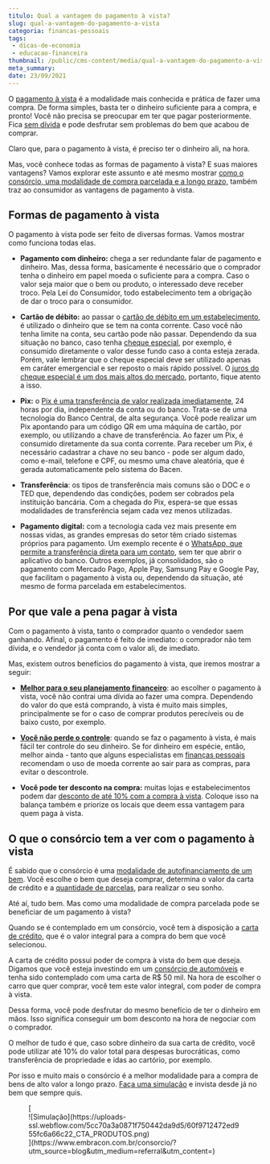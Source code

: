 ```yaml
---
titulo: Qual a vantagem do pagamento à vista?
slug: qual-a-vantagem-do-pagamento-a-vista
categoria: financas-pessoais
tags:
 - dicas-de-economia
 - educacao-financeira
thumbnail: /public/cms-content/media/qual-a-vantagem-do-pagamento-a-vista.jpg
meta_summary: 
date: 23/09/2021
---
```

O [pagamento à vista](https://www.embracon.com.br/blog/pagar-a-vista-ou-parcelado-o-que-e-melhor) é a modalidade mais conhecida e prática de fazer uma compra. De forma simples, basta ter o dinheiro suficiente para a compra, e pronto! Você não precisa se preocupar em ter que pagar posteriormente. Fica [sem dívida](https://www.embracon.com.br/blog/divida-de-cartao-de-credito-como-sair-dela-e-nao-entrar-mais) e pode desfrutar sem problemas do bem que acabou de comprar.

Claro que, para o pagamento à vista, é preciso ter o dinheiro ali, na hora.

Mas, você conhece todas as formas de pagamento à vista? E suas maiores vantagens? Vamos explorar este assunto e até mesmo mostrar [como o consórcio, uma modalidade de compra parcelada e a longo prazo,](https://www.embracon.com.br/blog/confira-10-vantagens-indiscutiveis-do-consorcio) também traz ao consumidor as vantagens de pagamento à vista.

Formas de pagamento à vista 
----------------------------

O pagamento à vista pode ser feito de diversas formas. Vamos mostrar como funciona todas elas.

- **Pagamento com dinheiro:** chega a ser redundante falar de pagamento e dinheiro. Mas, dessa forma, basicamente é necessário que o comprador tenha o dinheiro em papel moeda o suficiente para a compra. Caso o valor seja maior que o bem ou produto, o interessado deve receber troco. Pela Lei do Consumidor, todo estabelecimento tem a obrigação de dar o troco para o consumidor.

- **Cartão de débito:** ao passar o [cartão de débito em um estabelecimento](https://www.embracon.com.br/blog/saiba-quais-sao-os-pontos-positivos-e-negativos-de-pagar-a-vista-e-parcelado), é utilizado o dinheiro que se tem na conta corrente. Caso você não tenha limite na conta, seu cartão pode não passar. Dependendo da sua situação no banco, caso tenha [cheque especial](https://www.embracon.com.br/blog/como-o-cheque-especial-afeta-a-sua-vida), por exemplo, é consumido diretamente o valor desse fundo caso a conta esteja zerada. Porém, vale lembrar que o cheque especial deve ser utilizado apenas em caráter emergencial e ser reposto o mais rápido possível. O [juros do cheque especial é um dos mais altos do mercado](https://www.embracon.com.br/blog/como-os-juros-afetam-a-sua-vida), portanto, fique atento a isso.
- **Pix:** o [Pix é uma transferência de valor realizada imediatamente](https://www.embracon.com.br/blog/o-que-e-pix-e-como-ele-funciona), 24 horas por dia, independente da conta ou do banco. Trata-se de uma tecnologia do Banco Central, de alta segurança. Você pode realizar um Pix apontando para um código QR em uma máquina de cartão, por exemplo, ou utilizando a chave de transferência. Ao fazer um Pix, é consumido diretamente da sua conta corrente. Para receber um Pix, é necessário cadastrar a chave no seu banco - pode ser algum dado, como e-mail, telefone e CPF, ou mesmo uma chave aleatória, que é gerada automaticamente pelo sistema do Bacen.
- **Transferência**: os tipos de transferência mais comuns são o DOC e o TED que, dependendo das condições, podem ser cobrados pela instituição bancária. Com a chegada do Pix, espera-se que essas modalidades de transferência sejam cada vez menos utilizadas.
- **Pagamento digital:** com a tecnologia cada vez mais presente em nossas vidas, as grandes empresas do setor têm criado sistemas próprios para pagamento. Um exemplo recente é o [WhatsApp, que permite a transferência direta para um contato](https://www.whatsapp.com/payments/br), sem ter que abrir o aplicativo do banco. Outros exemplos, já consolidados, são o pagamento com Mercado Pago, Apple Pay, Samsung Pay e Google Pay, que facilitam o pagamento à vista ou, dependendo da situação, até mesmo de forma parcelada em estabelecimentos.

Por que vale a pena pagar à vista 
----------------------------------

Com o pagamento à vista, tanto o comprador quanto o vendedor saem ganhando. Afinal, o pagamento é feito de imediato: o comprador não tem dívida, e o vendedor já conta com o valor ali, de imediato.

Mas, existem outros benefícios do pagamento à vista, que iremos mostrar a seguir:

- [**Melhor para o seu planejamento financeiro**](https://www.embracon.com.br/blog/planejamento-financeiro-um-guia-para-as-financas-nao-sairem-de-controle): ao escolher o pagamento à vista, você não contrai uma dívida ao fazer uma compra. Dependendo do valor do que está comprando, à vista é muito mais simples, principalmente se for o caso de comprar produtos perecíveis ou de baixo custo, por exemplo.

- [**Você não perde o controle**](https://www.embracon.com.br/blog/7-dicas-para-comecar-a-sua-organizacao-financeira): quando se faz o pagamento à vista, é mais fácil ter controle do seu dinheiro. Se for dinheiro em espécie, então, melhor ainda - tanto que alguns especialistas em [finanças pessoais](https://www.embracon.com.br/category/financas-pessoais) recomendam o uso de moeda corrente ao sair para as compras, para evitar o descontrole.
- **Você pode ter desconto na compra:** muitas lojas e estabelecimentos podem dar [desconto de até 10% com a compra à vista](https://www.embracon.com.br/blog/4-dicas-para-conseguir-uma-boa-negociacao-na-hora-de-adquirir-o-seu-bem). Coloque isso na balança também e priorize os locais que deem essa vantagem para quem paga à vista.

O que o consórcio tem a ver com o pagamento à vista 
----------------------------------------------------

É sabido que o consórcio é uma [modalidade de autofinanciamento de um bem](https://www.embracon.com.br/blog/autofinanciamento-o-que-e-e-como-um-consorcio-pode-ajuda-lo). Você escolhe o bem que deseja comprar, determina o valor da carta de crédito e a [quantidade de parcelas](https://www.embracon.com.br/blog/11-coisas-que-voce-precisa-saber-sobre-a-parcela-do-consorcio), para realizar o seu sonho.

Até aí, tudo bem. Mas como uma modalidade de compra parcelada pode se beneficiar de um pagamento à vista?

Quando se é contemplado em um consórcio, você tem à disposição a [carta de crédito](https://www.embracon.com.br/blog/tudo-o-que-voce-precisa-saber-sobre-a-carta-de-credito-de-consorcios), que é o valor integral para a compra do bem que você selecionou.

A carta de crédito possui poder de compra à vista do bem que deseja. Digamos que você esteja investindo em um [consórcio de automóveis](https://www.embracon.com.br/blog/duvidas-frequentes-consorcio-de-carro) e tenha sido contemplado com uma carta de R$ 50 mil. Na hora de escolher o carro que quer comprar, você tem este valor integral, com poder de compra à vista.

Dessa forma, você pode desfrutar do mesmo benefício de ter o dinheiro em mãos. Isso significa conseguir um bom desconto na hora de negociar com o comprador.

O melhor de tudo é que, caso sobre dinheiro da sua carta de crédito, você pode utilizar até 10% do valor total para despesas burocráticas, como transferência de propriedade e idas ao cartório, por exemplo.

Por isso e muito mais o consórcio é a melhor modalidade para a compra de bens de alto valor a longo prazo. [Faça uma simulação](https://www.embracon.com.br/) e invista desde já no bem que sempre quis.

<figure class="w-richtext-figure-type-image w-richtext-align-center">[<div>![Simulação](https://uploads-ssl.webflow.com/5cc70a3a0871f750442da9d5/60f9712472ed955fc6a66c22_CTA_PRODUTOS.png)</div>](https://www.embracon.com.br/consorcio/?utm_source=blog&utm_medium=referral&utm_content=)</figure>
